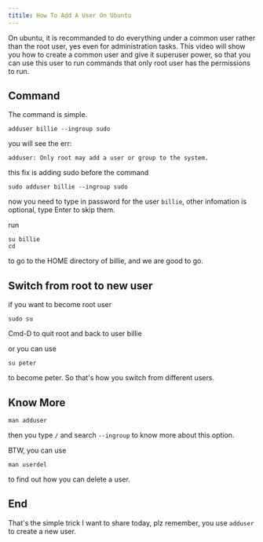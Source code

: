 ```yaml
---
titile: How To Add A User On Ubuntu
---
```


On ubuntu, it is recommanded to do everything under a common user rather than the root user, yes even for administration tasks. This video will show you how to create a common user and give it superuser power, so that you can use this user to run commands that only root user has the permissions to run.

## Command

The command is simple.

```
adduser billie --ingroup sudo
``` 

you will see the err:

```
adduser: Only root may add a user or group to the system.
```

this fix is adding sudo before the command

```
sudo adduser billie --ingroup sudo
```

now you need to type in password for the user `billie`, other infomation is optional, type Enter to skip them.


run 

```
su billie
cd 
```

to go to the HOME directory of billie, and we are good to go.


## Switch from root to new user

if you want to become root user

```
sudo su
```

Cmd-D to quit root and back to user billie

or you can use

```
su peter
```

to become peter. So that's how you switch from different users.


## Know More

```
man adduser
```

then you type `/` and search `--ingroup` to know more about this option.

BTW, you can use

```
man userdel
```

to find out how you can delete a user.

## End

That's the simple trick I want to share today, plz remember, you use `adduser` to create a new user.